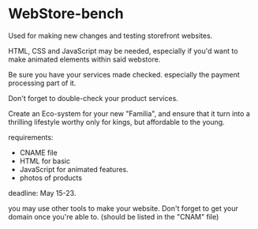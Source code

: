 # WebStore-bench

Used for making new changes and testing storefront websites.

HTML, CSS and JavaScript may be needed, especially if you'd want to make animated elements within said webstore.

Be sure you have your services made checked. especially the payment processing part of it.

Don't forget to double-check your product services. 

Create an Eco-system for your new "Familia", and ensure that it turn into a thrilling lifestyle worthy only for kings, but affordable to the young.



requirements:
- CNAME file
- HTML for basic
- JavaScript for animated features.
- photos of products


deadline: May 15-23.

you may use other tools to make your website. Don't forget to get your domain once you're able to. (should be listed in the "CNAM" file)
